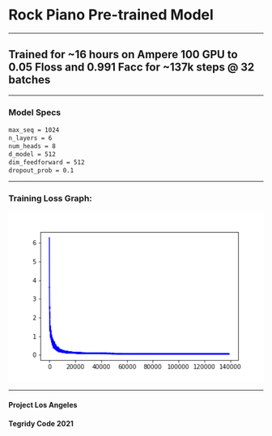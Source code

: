 # Rock Piano Pre-trained Model

***

## Trained for ~16 hours on Ampere 100 GPU to 0.05 Floss and 0.991 Facc for ~137k steps @ 32 batches

***

### Model Specs

```
max_seq = 1024
n_layers = 6
num_heads = 8
d_model = 512
dim_feedforward = 512
dropout_prob = 0.1

```

***

### Training Loss Graph:

<img width="512" src="https://github.com/asigalov61/Rock-Piano/raw/main/Model/Rock-Piano-Training-Loss-Graph.png">


***

#### Project Los Angeles

#### Tegridy Code 2021

